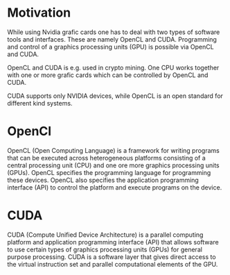# Motivation

While using Nvidia grafic cards one has to deal with two types of software tools and interfaces. These are namely OpenCL
and CUDA. Programming and control of a graphics processing units (GPU) is possible via OpenCL and CUDA.

OpenCL and CUDA is e.g. used in crypto mining. One CPU works together with one or more grafic cards which can be controlled 
by OpenCL and CUDA.

CUDA supports only NVIDIA devices, while OpenCL is an open standard for different kind systems.

# OpenCl

OpenCL (Open Computing Language) is a framework for writing programs that can be executed across heterogeneous platforms 
consisting of a central processing unit (CPU) and one ore more graphics processing units (GPUs). OpenCL specifies the
programming language for programming these devices. OpenCL also specifies the application programming interface (API)
to control the platform and execute programs on the device. 

# CUDA

CUDA (Compute Unified Device Architecture) is a parallel computing platform and application programming interface (API)
that allows software to use certain types of graphics processing units (GPUs) for general purpose processing. CUDA is a
software layer that gives direct access to the virtual instruction set and parallel computational elements of the GPU.

